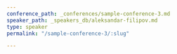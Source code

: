 ```yaml
---
conference_path: _conferences/sample-conference-3.md
speaker_path: _speakers_db/aleksandar-filipov.md
type: speaker
permalink: "/sample-conference-3/:slug"

---
```

